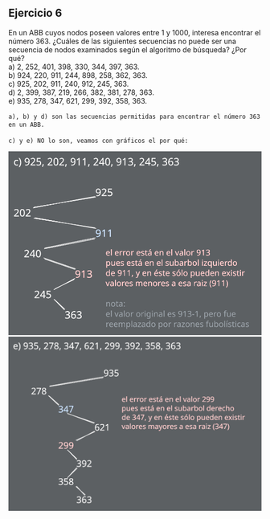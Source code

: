 ## Ejercicio 6
En un ABB cuyos nodos poseen valores entre 1 y 1000, interesa encontrar el número 363. ¿Cuáles de las siguientes secuencias no puede ser una secuencia de nodos examinados según el algoritmo de búsqueda? ¿Por qué?<br>
a) 2, 252, 401, 398, 330, 344, 397, 363.<br>
b) 924, 220, 911, 244, 898, 258, 362, 363.<br>
c) 925, 202, 911, 240, 912, 245, 363.<br>
d) 2, 399, 387, 219, 266, 382, 381, 278, 363.<br>
e) 935, 278, 347, 621, 299, 392, 358, 363.

```
a), b) y d) son las secuencias permitidas para encontrar el número 363 en un ABB.

c) y e) NO lo son, veamos con gráficos el por qué:
```

![ABB c)](./assets/ej06-c.svg)
![ABB e)](./assets/ej06-e.svg)